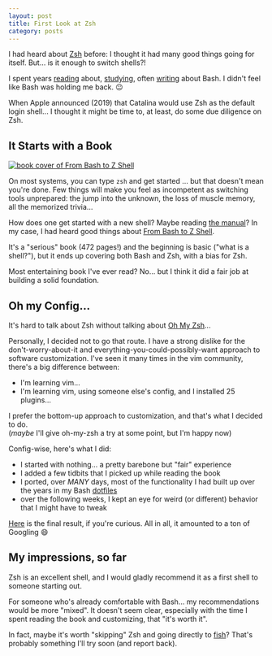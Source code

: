 ```yaml
---
layout: post
title: First Look at Zsh
category: posts
---
```


I had heard about [Zsh](https://en.wikipedia.org/wiki/Z_shell)
before: I thought it had many good things going for itself.
But... is it enough to switch shells?!

I spent years [reading](https://www.amazon.com/dp/0596009658/) about,
[studying](https://www.tldp.org/LDP/abs/html/index.html), often [writing](https://blog.jpalardy.com/) about Bash.
I didn't feel like Bash was holding me back. 😐

When Apple announced (2019) that Catalina would use Zsh as the default login
shell... I thought it might be time to, at least, do some due diligence on Zsh.

## It Starts with a Book

<a href="https://www.amazon.com/dp/1590593766/"><img class="book-cover" src="{{site.url}}/assets/first-look-zsh/from-bash-to-z-shell.jpg" alt="book cover of From Bash to Z Shell" /></a>

On most systems, you can type `zsh` and get started ... but that doesn't mean
you're done. Few things will make you feel as incompetent as switching tools
unprepared: the jump into the unknown, the loss of muscle memory, all the
memorized trivia...

How does one get started with a new shell? Maybe reading [the manual](http://zsh.sourceforge.net/Doc/Release/index.html)?
In my case, I had heard good things about [From Bash to Z Shell](https://www.amazon.com/dp/1590593766/).

It's a "serious" book (472 pages!) and the beginning is basic ("what is a shell?"),
but it ends up covering both Bash and Zsh, with a bias for Zsh.

Most entertaining book I've ever read? No... but I think it did a fair job at building a solid foundation.

## Oh my Config...

It's hard to talk about Zsh without talking about [Oh My Zsh](https://en.wikipedia.org/wiki/Z_shell#Oh_My_Zsh)...

Personally, I decided not to go that route. I have a strong dislike for the
don't-worry-about-it and everything-you-could-possibly-want approach to
software customization. I've seen it many times in the vim community, there's a
big difference between:

- I'm learning vim...
- I'm learning vim, using someone else's config, and I installed 25 plugins...

I prefer the bottom-up approach to customization, and that's what I decided to do.  
(_maybe_ I'll give oh-my-zsh a try at some point, but I'm happy now)

Config-wise, here's what I did:

- I started with nothing... a pretty barebone but "fair" experience
- I added a few tidbits that I picked up while reading the book
- I ported, over _MANY_ days, most of the functionality I had built up over the years in my Bash [dotfiles](https://github.com/jpalardy/dotfiles)
- over the following weeks, I kept an eye for weird (or different) behavior that I might have to tweak

[Here](https://github.com/jpalardy/dotfiles/blob/master/zsh/zshrc) is the final result, if you're curious. All in all, it amounted to a ton of Googling 😄

## My impressions, so far

Zsh is an excellent shell, and I would gladly recommend it as a first shell to someone starting out.

For someone who's already comfortable with Bash... my recommendations would be
more "mixed". It doesn't seem clear, especially with the time I spent reading
the book and customizing, that "it's worth it".

In fact, maybe it's worth "skipping" Zsh and going directly to
[fish](https://fishshell.com/)? That's probably something I'll try soon (and
report back).

